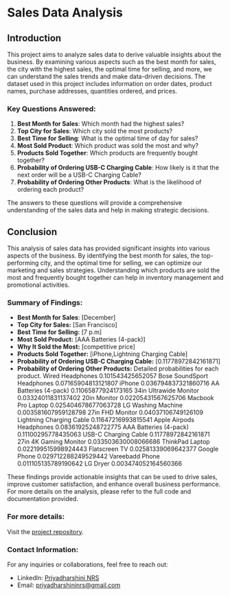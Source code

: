 # Sales Data Analysis

## Introduction

This project aims to analyze sales data to derive valuable insights about the business. By examining various aspects such as the best month for sales, the city with the highest sales, the optimal time for selling, and more, we can understand the sales trends and make data-driven decisions. The dataset used in this project includes information on order dates, product names, purchase addresses, quantities ordered, and prices.

### Key Questions Answered:
1. **Best Month for Sales**: Which month had the highest sales?
2. **Top City for Sales**: Which city sold the most products?
3. **Best Time for Selling**: What is the optimal time of day for sales?
4. **Most Sold Product**: Which product was sold the most and why?
5. **Products Sold Together**: Which products are frequently bought together?
6. **Probability of Ordering USB-C Charging Cable**: How likely is it that the next order will be a USB-C Charging Cable?
7. **Probability of Ordering Other Products**: What is the likelihood of ordering each product?

The answers to these questions will provide a comprehensive understanding of the sales data and help in making strategic decisions.

## Conclusion

This analysis of sales data has provided significant insights into various aspects of the business. By identifying the best month for sales, the top-performing city, and the optimal time for selling, we can optimize our marketing and sales strategies. Understanding which products are sold the most and frequently bought together can help in inventory management and promotional activities.

### Summary of Findings:
- **Best Month for Sales**: [December]
- **Top City for Sales:** [San Francisco]
- **Best Time for Selling:** [7 p.m]
- **Most Sold Product:** [AAA Batteries (4-pack)]
- **Why It Sold the Most:** [competitive price]
- **Products Sold Together:** [iPhone,Lightning Charging Cable]
- **Probability of Ordering USB-C Charging Cable:** [0.11778972842161871]
- **Probability of Ordering Other Products:**
 Detailed probabilities for each product.
Wired Headphones 0.101543425652057
Bose SoundSport Headphones 0.07165904813121807
iPhone 0.036794837321860716
AA Batteries (4-pack) 0.11065877924173165
34in Ultrawide Monitor 0.03324011831137402
20in Monitor 0.02205431567625706
Macbook Pro Laptop 0.025404678677063728
LG Washing Machine 0.003581607959128798
27in FHD Monitor 0.04037106749126109
Lightning Charging Cable 0.11647216993815541
Apple Airpods Headphones 0.08361925248722775
AAA Batteries (4-pack) 0.11100295778435063
USB-C Charging Cable 0.11778972842161871
27in 4K Gaming Monitor 0.033503630008066686
ThinkPad Laptop 0.022199515998924443
Flatscreen TV 0.02581339069642377
Google Phone 0.029712288249529442
Vareebadd Phone 0.011105135789190642
LG Dryer 0.003474052164560366
  
These findings provide actionable insights that can be used to drive sales, improve customer satisfaction, and enhance overall business performance.
For more details on the analysis, please refer to the full code and documentation provided.

### For more details:

Visit the [project repository](https://github.com/prizbot/Pantechelearning-internship-projects.git).

### Contact Information:

For any inquiries or collaborations, feel free to reach out:
- LinkedIn: [Priyadharshini NRS](https://www.linkedin.com/in/priyadharshininrs)
- Email: [priyadharshininrs@gmail.com](mailto:priyadharshininrs@gmail.com)
